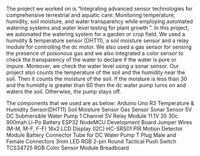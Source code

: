 The project we worked on is “Integrating advanced sensor technologies for comprehensive terrestrial and aquatic care: Monitoring temperature, humidity, soil moisture, and water transparency while employing automated watering systems and water level testing for plant growth ”. In this project, we automated the watering system for a garden or crop field. We used a humidity & temperature sensor (DHT11), a soil moisture sensor and a relay module for controlling the dc motor. We also used a gas sensor for sensing the presence of poisonous gas and we also integrated a color sensor to check the transparency of the water to declare if the water is pure or impure. Moreover, we check the water level using a sonar sensor. Our project also counts the temperature of the soil and the humidity near the soil. Then it counts the moisture of the soil. If the moisture is less than 30 and the humidity is greater than 60 then the dc water pump turns on and waters the soil. Otherwise, the pump stays off. 

The components that we used are as below:
Arduino Uno R3
Temperature & Humidity Sensor(DHT11)
Soil Moisture Sensor
Gas Sensor
Sonar Sensor
5V DC Submersible Water Pump
1 Channel 5V Relay Module
11.1V 35 30c 900mah Li-Po Battery
ESP32 NodeMCU Development Board
Jumper Wires (M-M, M-F, F-F)
16x2 LCD Display (I2C)
HC-SRS01 PIR Motion Detector Module
Battery Connector
Tube for DC Water Pump
T Plug Male and Female Connectors
3mm LED RGB
2-pin Round Tactical Push Switch
TCS34725 RGB Color Sensor Module
Breadboard
